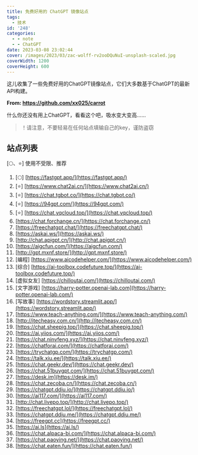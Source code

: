 ```yaml
---
title: 免费好用的 ChatGPT 镜像站点
tags:
  - 技术
id: '248'
categories:
  - - note
  - - ChatGPT
date: 2023-03-08 23:02:44
cover: /images/2023/03/zac-wolff-rv2ooDQuNuI-unsplash-scaled.jpg
coverWidth: 1200
coverHeight: 600
---
```


这儿收集了一些免费好用的ChatGPT镜像站点，它们大多数基于ChatGPT的最新API构建。

**From: https://github.com/xx025/carrot**

什么你还没有用上ChatGPT，看看这个吧，吸水变大变高……

> ！请注意，不要轻易在任何站点填输自己的key，谨防盗窃

## [](https://github.com/xx025/carrot#%E7%AB%99%E7%82%B9%E5%88%97%E8%A1%A8)站点列表

\[🌕、⭐\] 使用不受限、推荐

1.  \[🌕\] [https://fastgpt.app/](https://fastgpt.app/)
2.  \[⭐\] [https://www.chat2ai.cn/](https://www.chat2ai.cn/)
3.  \[⭐\] [https://chat.tgbot.co/](https://chat.tgbot.co/)
4.  \[⭐\] [https://94gpt.com/](https://94gpt.com/)
5.  \[⭐\] [https://chat.yqcloud.top/](https://chat.yqcloud.top/)
6.  [https://chat.forchange.cn/](https://chat.forchange.cn/)
7.  [https://freechatgpt.chat/](https://freechatgpt.chat/)
8.  [https://askai.ws/](https://askai.ws/)
9.  [http://chat.apigpt.cn/](http://chat.apigpt.cn/)
10.  [https://aigcfun.com/](https://aigcfun.com/)
11.  [http://gpt.mxnf.store/](http://gpt.mxnf.store/)
12.  \[编程\] [https://www.aicodehelper.com/](https://www.aicodehelper.com/)
13.  \[综合\] [https://ai-toolbox.codefuture.top/](https://ai-toolbox.codefuture.top/)
14.  \[虚拟女友\] [https://chilloutai.com/](https://chilloutai.com/)
15.  \[文字游戏\] [https://harry-potter.openai-lab.com](https://harry-potter.openai-lab.com/)
16.  \[写故事\] [https://wordstory.streamlit.app/](https://wordstory.streamlit.app/)
17.  [https://www.teach-anything.com/](https://www.teach-anything.com/)
18.  [http://itecheasy.com.cn/](http://itecheasy.com.cn/)
19.  [https://chat.sheepig.top/](https://chat.sheepig.top/)
20.  [https://ai.yiios.com/](https://ai.yiios.com/)
21.  [https://chat.ninvfeng.xyz/](https://chat.ninvfeng.xyz/)
22.  [https://chatforai.com/](https://chatforai.com/)
23.  [https://trychatgp.com/](https://trychatgp.com/)
24.  [https://talk.xiu.ee/](https://talk.xiu.ee/)
25.  [https://chat.geekr.dev/](https://chat.geekr.dev/)
26.  [https://chat.51buygpt.com/](https://chat.51buygpt.com/)
27.  [https://desk.im](https://desk.im/)
28.  [https://chat.zecoba.cn/](https://chat.zecoba.cn/)
29.  [https://chatgpt.ddiu.io/](https://chatgpt.ddiu.io/)
30.  [https://ai117.com/](https://ai117.com/)
31.  [http://chat.livepo.top/](http://chat.livepo.top/)
32.  [https://freechatgpt.lol/](https://freechatgpt.lol/)
33.  [https://chatgpt.ddiu.me/](https://chatgpt.ddiu.me/)
34.  [https://freegpt.cc](https://freegpt.cc/)
35.  [https://ai.ls](https://ai.ls/)
36.  [https://chat.alpaca-bi.com/](https://chat.alpaca-bi.com/)
37.  [https://chat.paoying.net/](https://chat.paoying.net/)
38.  [https://chat.eaten.fun/](https://chat.eaten.fun/)